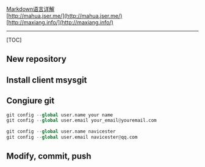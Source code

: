 [Markdown语言详解](http://www.kuqin.com/shuoit/20141125/343459.html)  
[http://mahua.jser.me/](http://mahua.jser.me/)  
[http://maxiang.info/](http://maxiang.info/)  

-------------------

[TOC]  


## New repository

## Install client msysgit

## Congiure git

``` python
git config --global user.name your name
git config --global user.email your_email@youremail.com

git config --global user.name navicester
git config --global user.email navicester@qq.com
```

## Modify, commit, push
